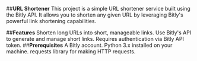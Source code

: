 
##**URL Shortener**
This project is a simple URL shortener service built using the Bitly API. It allows you to shorten any given URL by leveraging Bitly's powerful link shortening capabilities.

##**Features**
Shorten long URLs into short, manageable links.
Use Bitly's API to generate and manage short links.
Requires authentication via Bitly API token.
##**Prerequisites**
A Bitly account.
Python 3.x installed on your machine.
requests library for making HTTP requests.
